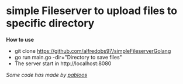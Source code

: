 # simple Fileserver to upload files to specific directory

**How to use**
- git clone https://github.com/alfredobs97/simpleFileserverGolang
- go run main.go -dir="Directory to save files"
- The server start in http://localhost:8080


*Some code has made by [pabloos](https://github.com/pabloos)* 
